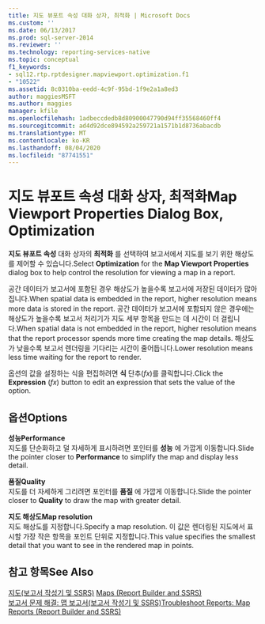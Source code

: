 ```yaml
---
title: 지도 뷰포트 속성 대화 상자, 최적화 | Microsoft Docs
ms.custom: ''
ms.date: 06/13/2017
ms.prod: sql-server-2014
ms.reviewer: ''
ms.technology: reporting-services-native
ms.topic: conceptual
f1_keywords:
- sql12.rtp.rptdesigner.mapviewport.optimization.f1
- "10522"
ms.assetid: 8c0310ba-eedd-4c9f-95bd-1f9e2a1a8ed3
author: maggiesMSFT
ms.author: maggies
manager: kfile
ms.openlocfilehash: 1adbeccdedb8d80900047790d94ff35568460ff4
ms.sourcegitcommit: ad4d92dce894592a259721a1571b1d8736abacdb
ms.translationtype: MT
ms.contentlocale: ko-KR
ms.lasthandoff: 08/04/2020
ms.locfileid: "87741551"
---
```

# <a name="map-viewport-properties-dialog-box-optimization"></a><span data-ttu-id="52312-102">지도 뷰포트 속성 대화 상자, 최적화</span><span class="sxs-lookup"><span data-stu-id="52312-102">Map Viewport Properties Dialog Box, Optimization</span></span>
  <span data-ttu-id="52312-103">**지도 뷰포트 속성** 대화 상자의 **최적화** 를 선택하여 보고서에서 지도를 보기 위한 해상도를 제어할 수 있습니다.</span><span class="sxs-lookup"><span data-stu-id="52312-103">Select **Optimization** for the **Map Viewport Properties** dialog box to help control the resolution for viewing a map in a report.</span></span>  
  
 <span data-ttu-id="52312-104">공간 데이터가 보고서에 포함된 경우 해상도가 높을수록 보고서에 저장된 데이터가 많아집니다.</span><span class="sxs-lookup"><span data-stu-id="52312-104">When spatial data is embedded in the report, higher resolution means more data is stored in the report.</span></span> <span data-ttu-id="52312-105">공간 데이터가 보고서에 포함되지 않은 경우에는 해상도가 높을수록 보고서 처리기가 지도 세부 항목을 만드는 데 시간이 더 걸립니다.</span><span class="sxs-lookup"><span data-stu-id="52312-105">When spatial data is not embedded in the report, higher resolution means that the report processor spends more time creating the map details.</span></span> <span data-ttu-id="52312-106">해상도가 낮을수록 보고서 렌더링을 기다리는 시간이 줄어듭니다.</span><span class="sxs-lookup"><span data-stu-id="52312-106">Lower resolution means less time waiting for the report to render.</span></span>  
  
 <span data-ttu-id="52312-107">옵션의 값을 설정하는 식을 편집하려면 **식** 단추(*fx*)를 클릭합니다.</span><span class="sxs-lookup"><span data-stu-id="52312-107">Click the **Expression** (*fx*) button to edit an expression that sets the value of the option.</span></span>  
  
## <a name="options"></a><span data-ttu-id="52312-108">옵션</span><span class="sxs-lookup"><span data-stu-id="52312-108">Options</span></span>  
 <span data-ttu-id="52312-109">**성능**</span><span class="sxs-lookup"><span data-stu-id="52312-109">**Performance**</span></span>  
 <span data-ttu-id="52312-110">지도를 단순화하고 덜 자세하게 표시하려면 포인터를 **성능** 에 가깝게 이동합니다.</span><span class="sxs-lookup"><span data-stu-id="52312-110">Slide the pointer closer to **Performance** to simplify the map and display less detail.</span></span>  
  
 <span data-ttu-id="52312-111">**품질**</span><span class="sxs-lookup"><span data-stu-id="52312-111">**Quality**</span></span>  
 <span data-ttu-id="52312-112">지도를 더 자세하게 그리려면 포인터를 **품질** 에 가깝게 이동합니다.</span><span class="sxs-lookup"><span data-stu-id="52312-112">Slide the pointer closer to **Quality** to draw the map with greater detail.</span></span>  
  
 <span data-ttu-id="52312-113">**지도 해상도**</span><span class="sxs-lookup"><span data-stu-id="52312-113">**Map resolution**</span></span>  
 <span data-ttu-id="52312-114">지도 해상도를 지정합니다.</span><span class="sxs-lookup"><span data-stu-id="52312-114">Specify a map resolution.</span></span> <span data-ttu-id="52312-115">이 값은 렌더링된 지도에서 표시할 가장 작은 항목을 포인트 단위로 지정합니다.</span><span class="sxs-lookup"><span data-stu-id="52312-115">This value specifies the smallest detail that you want to see in the rendered map in points.</span></span>  
  
## <a name="see-also"></a><span data-ttu-id="52312-116">참고 항목</span><span class="sxs-lookup"><span data-stu-id="52312-116">See Also</span></span>  
 <span data-ttu-id="52312-117">[지도&#40;보고서 작성기 및 SSRS&#41;](report-design/maps-report-builder-and-ssrs.md) </span><span class="sxs-lookup"><span data-stu-id="52312-117">[Maps &#40;Report Builder and SSRS&#41;](report-design/maps-report-builder-and-ssrs.md) </span></span>  
 [<span data-ttu-id="52312-118">보고서 문제 해결: 맵 보고서&#40;보고서 작성기 및 SSRS&#41;</span><span class="sxs-lookup"><span data-stu-id="52312-118">Troubleshoot Reports: Map Reports &#40;Report Builder and SSRS&#41;</span></span>](report-design/troubleshoot-reports-map-reports-report-builder-and-ssrs.md)  
  
  

